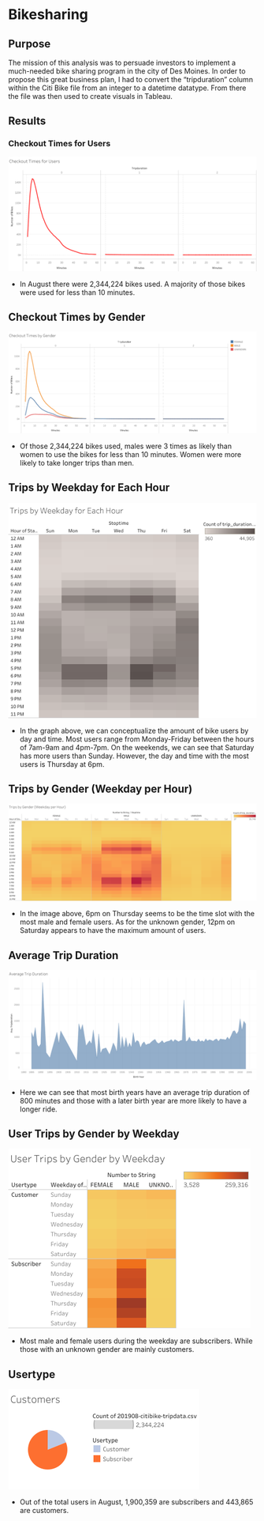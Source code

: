 # Bikesharing

## Purpose
The mission of this analysis was to persuade investors to implement a much-needed bike sharing program in the city of Des Moines. In order to propose this great business plan, I had to convert the “tripduration” column within the Citi Bike file from an integer to a datetime datatype. From there the file was then used to create visuals in Tableau.

## Results

### Checkout Times for Users

![plot](Images/Checkout_Times_for_Users.png)

* In August there were 2,344,224 bikes used. A majority of those bikes were used for less than 10 minutes.


## Checkout Times by Gender

![plot](Images/Checkout_Times_by_Gender.png)

* Of those 2,344,224 bikes used, males were 3 times as likely than women to use the bikes for less than 10 minutes. Women were more likely to take longer trips than men.


## Trips by Weekday for Each Hour

![plot](Images/Trips_by_Weekday_for_Each_Hour.png)

* In the graph above, we can conceptualize the amount of bike users by day and time. Most users range from Monday-Friday between the hours of 7am-9am and 4pm-7pm. On the weekends, we can see that Saturday has more users than Sunday. However, the day and time with the most users is Thursday at 6pm.


## Trips by Gender (Weekday per Hour) 

![plot](Images/Trips_by_Gender_(WeekdayperHour).png)

* In the image above, 6pm on Thursday seems to be the time slot with the most male and female users. As for the unknown gender, 12pm on Saturday appears to have the maximum amount of users. 


## Average Trip Duration

![plot](Images/Average_Trip_Duration.png)

* Here we can see that most birth years have an average trip duration of 800 minutes and those with a later birth year are more likely to have a longer ride.


## User Trips by Gender by Weekday

![plot](Images/User_Trips_by_Gender_by_Weekday.png)

* Most male and female users during the weekday are subscribers. While those with an unknown gender are mainly customers.


## Usertype

![plot](Images/Customers.png)

* Out of the total users in August, 1,900,359 are subscribers and 443,865 are customers.